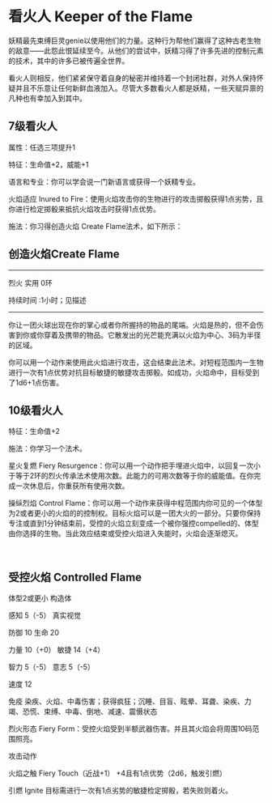 # 看火人 Keeper of the Flame

妖精最先束缚巨灵genie以使用他们的力量。这种行为帮他们赢得了这种古老生物的敌意——此怨此恨延续至今。从他们的尝试中，妖精习得了许多先进的控制元素的技术，其中的许多已被传遍全世界。

看火人则相反，他们紧紧保守着自身的秘密并维持着一个封闭社群，对外人保持怀疑并且不乐意让任何新鲜血液加入。尽管大多数看火人都是妖精，一些天赋异禀的凡种也有幸加入到其中。

## 7级看火人

属性：任选三项提升1

特征：生命值+2，威能+1

语言和专业：你可以学会说一门新语言或获得一个妖精专业。

火焰适应 Inured to
Fire：使用火焰攻击你的生物进行的攻击掷骰获得1点劣势，且你进行检定掷骰来抵抗火焰攻击时获得1点优势。

施法：你习得创造火焰 Create Flame法术，如下所示：

## 创造火焰Create Flame

------------------------------------------------------------------------

烈火 实用 0环

持续时间 :1小时；见描述

------------------------------------------------------------------------

你让一团火球出现在你的掌心或者你所握持的物品的尾端。火焰是热的，但不会伤害到你或你穿着及携带的物品。它散发出的光芒能充满以火焰为中心、3码为半径的区域。

你可以用一个动作来使用此火焰进行攻击，这会结束此法术。对短程范围内一生物进行一次有1点优势对抗目标敏捷的敏捷攻击掷骰。如成功，火焰命中，目标受到了1d6+1点伤害。

## 10级看火人

特征：生命值+2

施法：你学习一个法术。

星火复燃 Fiery
Resurgence：你可以用一个动作把手埋进火焰中，以回复一次小于等于2环的烈火传承法术使用次数。此能力的可用次数等于你的威能值。在你完成一次休息后，你重获所有使用次数。

操纵烈焰 Control
Flame：你可以用一个动作来获得中程范围内你可见的一个体型为2或者更小的火焰的的控制权。目标火焰可以是一团大火的一部分。只要你保持专注或直到1分钟结束前，受控的火焰立刻变成一个被你强控compelled的、体型由你选择的生物。当此效应结束或受控火焰进入失能时，火焰会逐渐熄灭。

 

## 受控火焰 Controlled Flame

体型2或更小 构造体

感知 5（-5） 真实视觉

防御 10 生命 20

力量 10（+0） 敏捷 14（+4）

智力 5（-5） 意志 5（-5）

速度 12

免疫
染疾、火焰、中毒伤害；获得疯狂；沉睡、目盲、眩晕、耳聋、染疾、力竭、恐慌、束缚、中毒、倒地、减速、震慑状态

烈火形态 Fiery
Form：受控火焰受到半额武器伤害。并且其火焰会将周围10码范围照亮。

攻击动作

火焰之触 Fiery Touch（近战+1） +4且有1点优势（2d6，触发引燃）

引燃 Ignite 目标需进行一次有1点劣势的敏捷检定掷骰，若失败则着火。
